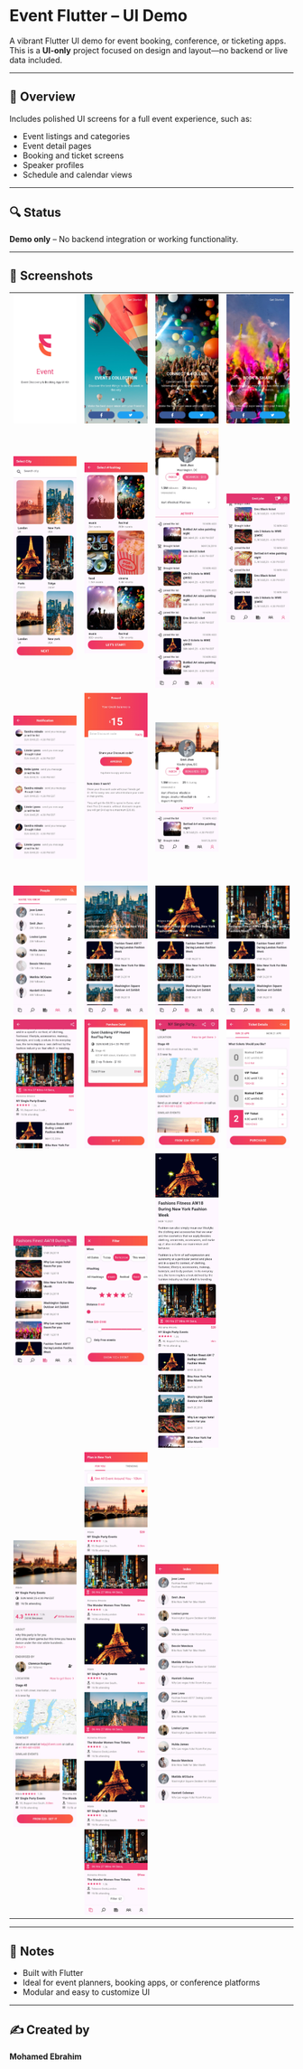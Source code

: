 # Event Flutter – UI Demo

A vibrant Flutter UI demo for event booking, conference, or ticketing apps.  
This is a **UI-only** project focused on design and layout—no backend or live data included.

---

## 📱 Overview

Includes polished UI screens for a full event experience, such as:

- Event listings and categories
- Event detail pages
- Booking and ticket screens
- Speaker profiles
- Schedule and calendar views

---

## 🔍 Status

**Demo only** – No backend integration or working functionality.

---

## 📸 Screenshots

<table>
  <tr>
    <td><img src="ScreenShots/1.jpg" width="220"/></td>
    <td><img src="ScreenShots/2.jpg" width="220"/></td>
    <td><img src="ScreenShots/3.jpg" width="220"/></td>
    <td><img src="ScreenShots/4.jpg" width="220"/></td>
  </tr>
  <tr>
    <td><img src="ScreenShots/5.jpg" width="220"/></td>
    <td><img src="ScreenShots/6.jpg" width="220"/></td>
    <td><img src="ScreenShots/7.jpg" width="220"/></td>
    <td><img src="ScreenShots/8.jpg" width="220"/></td>
  </tr>
  <tr>
    <td><img src="ScreenShots/9.jpg" width="220"/></td>
    <td><img src="ScreenShots/10.jpg" width="220"/></td>
    <td><img src="ScreenShots/12.jpg" width="220"/></td>
  </tr>
  <tr>
    <td><img src="ScreenShots/13.jpg" width="220"/></td>
    <td><img src="ScreenShots/14.jpg" width="220"/></td>
    <td><img src="ScreenShots/15.jpg" width="220"/></td>
    <td><img src="ScreenShots/16.jpg" width="220"/></td>
  </tr>

  <tr>
    <td><img src="ScreenShots/21.jpg" width="220"/></td>
    <td><img src="ScreenShots/25.jpg" width="220"/></td>
    <td><img src="ScreenShots/23.jpg" width="220"/></td>
    <td><img src="ScreenShots/24.jpg" width="220"/></td>
  </tr>
  <tr>
    <td><img src="ScreenShots/17.jpg" width="220"/></td>
    <td><img src="ScreenShots/18.jpg" width="220"/></td>
    <td><img src="ScreenShots/20.jpg" width="220"/></td>
    <td></td>
  </tr>
  <tr>
    <td><img src="ScreenShots/22.jpg" width="220"/></td>
    <td><img src="ScreenShots/19.jpg" width="220"/></td>
    <td><img src="ScreenShots/11.jpg" width="220"/></td>
    <td></td>
  </tr>
</table>

---

## 📝 Notes

- Built with Flutter
- Ideal for event planners, booking apps, or conference platforms
- Modular and easy to customize UI

---

## ✍️ Created by

**Mohamed Ebrahim**
